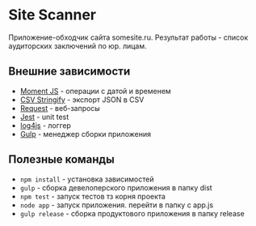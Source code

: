 # Site Scanner
Приложение-обходчик сайта somesite.ru. Результат работы - список аудиторских заключений по юр. лицам.

## Внешние зависимости
* [Moment JS](http://momentjs.com/) - операции с датой и временем
* [CSV Stringify](http://csv.adaltas.com/stringify/) - экспорт JSON в CSV
* [Request](https://github.com/request/request) - веб-запросы
* [Jest](https://facebook.github.io/jest/) - unit test
* [log4js](https://github.com/nomiddlename/log4js-node) - логгер
* [Gulp](http://gulpjs.com/) - менеджер сборки приложения

## Полезные команды
* `npm install` - установка зависимостей
* `gulp` - сборка девелоперского приложения в папку dist
* `npm test` - запуск тестов тз корня проекта
* `node app` - запуск приложения. перейти в папку с app.js
* `gulp release` - сборка продуктового приложения в папку release



